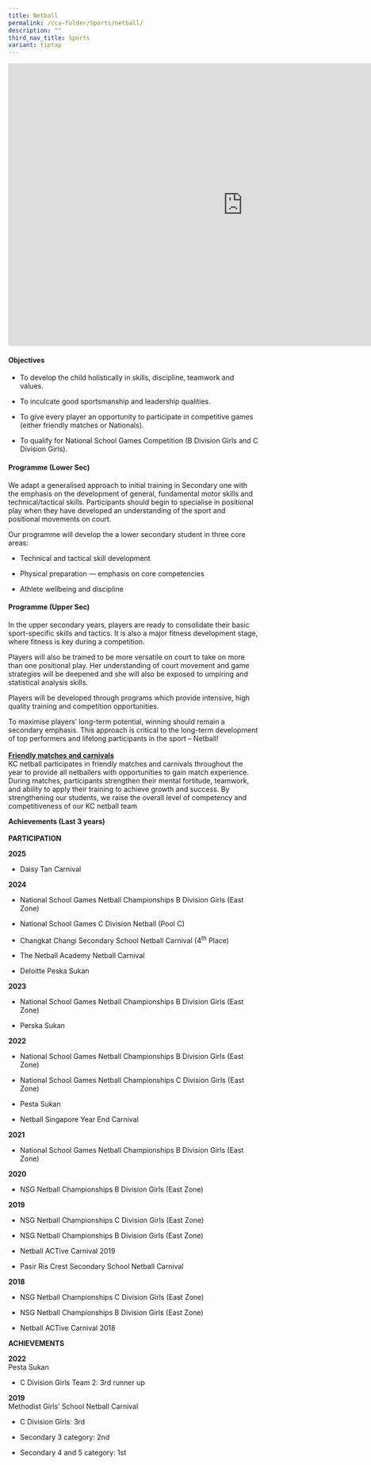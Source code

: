 ```yaml
---
title: Netball
permalink: /cca-folder/Sports/netball/
description: ""
third_nav_title: Sports
variant: tiptap
---
```

<div class="iframe-wrapper">
<iframe height="569" width="946" allowfullscreen="true" frameborder="0" src="https://docs.google.com/presentation/d/e/2PACX-1vR6EBxm8YXyDYE0zSwT1LG9eaFt0e4LetGhTv-Ezpm57k6SbID0d_5oWRQmeb2TwQ/pubembed?start=true&amp;loop=true&amp;delayms=3000"></iframe>
</div>
<h4>Objectives</h4>
<ul data-tight="true" class="tight">
<li>
<p>To develop the child holistically in skills, discipline, teamwork and
values.</p>
</li>
<li>
<p>To inculcate good sportsmanship and leadership qualities.</p>
</li>
<li>
<p>To give every player an opportunity to participate in competitive games
(either friendly matches or Nationals).</p>
</li>
<li>
<p>To qualify for National School Games Competition (B Division Girls and
C Division Girls).</p>
</li>
</ul>
<h4>Programme (Lower Sec)</h4>
<p>We adapt a generalised approach to initial training in Secondary one with
the emphasis on the development of general, fundamental motor skills and
technical/tactical skills. Participants should begin to specialise in positional
play when they have developed an understanding of the sport and positional
movements on court.</p>
<p>Our programme will develop the a lower secondary student in three core
areas:</p>
<ul data-tight="true" class="tight">
<li>
<p>Technical and tactical skill development</p>
</li>
<li>
<p>Physical preparation — emphasis on core competencies</p>
</li>
<li>
<p>Athlete wellbeing and discipline</p>
</li>
</ul>
<h4>Programme (Upper Sec)</h4>
<p>In the upper secondary years, players are ready to consolidate their basic
sport-specific skills and tactics. It is also a major fitness development
stage, where fitness is key during a competition.</p>
<p>Players will also be trained to be more versatile on court to take on
more than one positional play. Her understanding of court movement and
game strategies will be deepened and she will also be exposed to umpiring
and statistical analysis skills.</p>
<p>Players will be developed through programs which provide intensive, high
quality training and competition opportunities.</p>
<p>To maximise players’ long-term potential, winning should remain a secondary
emphasis. This approach is critical to the long-term development of top
performers and lifelong participants in the sport – Netball!
<br>
<br><strong><u>Friendly matches and carnivals </u></strong>
<br>KC netball participates in friendly matches and carnivals throughout the
year to provide all netballers with opportunities to gain match experience.
During matches, participants strengthen their mental fortitude, teamwork,
and ability to apply their training to achieve growth and success. By strengthening
our students, we raise the overall level of competency and competitiveness
of our KC netball team
<br>
</p>
<p><strong>Achievements (Last 3 years)</strong>
<br>
<br><strong>PARTICIPATION</strong>
</p>
<p><strong>2025</strong>
</p>
<ul data-tight="true" class="tight">
<li>
<p>Daisy Tan Carnival</p>
</li>
</ul>
<p><strong>2024</strong>
</p>
<ul data-tight="true" class="tight">
<li>
<p>National School Games Netball Championships B Division Girls (East Zone)</p>
</li>
<li>
<p>National School Games C Division Netball (Pool C)</p>
</li>
<li>
<p>Changkat Changi Secondary School Netball Carnival (4<sup>th</sup> Place)</p>
</li>
<li>
<p>The Netball Academy Netball Carnival</p>
</li>
<li>
<p>Deloitte Peska Sukan&nbsp;</p>
</li>
</ul>
<p><strong>2023</strong>
</p>
<ul data-tight="true" class="tight">
<li>
<p>National School Games Netball Championships B Division Girls (East Zone)</p>
</li>
<li>
<p>Perska Sukan</p>
</li>
</ul>
<p><strong>2022</strong>
</p>
<ul data-tight="true" class="tight">
<li>
<p>National School Games Netball Championships B Division Girls (East Zone)</p>
</li>
<li>
<p>National School Games Netball Championships C Division Girls (East Zone)</p>
</li>
<li>
<p>Pesta Sukan</p>
</li>
<li>
<p>Netball Singapore Year End Carnival</p>
</li>
</ul>
<p><strong>2021</strong>
</p>
<ul data-tight="true" class="tight">
<li>
<p>National School Games Netball Championships B Division Girls (East Zone)</p>
</li>
</ul>
<p><strong>2020</strong>
</p>
<ul data-tight="true" class="tight">
<li>
<p>NSG Netball Championships B Division Girls (East Zone)</p>
</li>
</ul>
<p><strong>2019</strong>
</p>
<ul data-tight="true" class="tight">
<li>
<p>NSG Netball Championships C Division Girls (East Zone)</p>
</li>
<li>
<p>NSG Netball Championships B Division Girls (East Zone)</p>
</li>
<li>
<p>Netball ACTive Carnival 2019</p>
</li>
<li>
<p>Pasir Ris Crest Secondary School Netball Carnival</p>
</li>
</ul>
<p><strong>2018</strong>
</p>
<ul data-tight="true" class="tight">
<li>
<p>NSG Netball Championships C Division Girls (East Zone)</p>
</li>
<li>
<p>NSG Netball Championships B Division Girls (East Zone)</p>
</li>
<li>
<p>Netball ACTive Carnival 2018</p>
</li>
</ul>
<p><strong>ACHIEVEMENTS</strong>
</p>
<p><strong>2022</strong>
<br>Pesta Sukan</p>
<ul data-tight="true" class="tight">
<li>
<p>C Division Girls Team 2: 3rd runner up</p>
</li>
</ul>
<p><strong>2019</strong> 
<br>Methodist Girls’ School Netball Carnival</p>
<ul data-tight="true" class="tight">
<li>
<p>C Division Girls: 3rd</p>
</li>
<li>
<p>Secondary 3 category: 2nd</p>
</li>
<li>
<p>Secondary 4 and 5 category: 1st</p>
</li>
</ul>
<p></p>